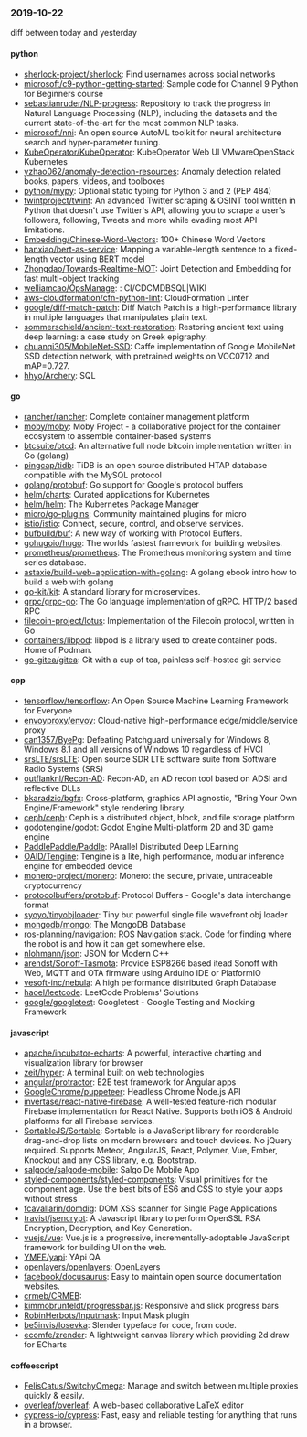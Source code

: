 ### 2019-10-22
diff between today and yesterday

#### python
* [sherlock-project/sherlock](https://github.com/sherlock-project/sherlock):  Find usernames across social networks
* [microsoft/c9-python-getting-started](https://github.com/microsoft/c9-python-getting-started): Sample code for Channel 9 Python for Beginners course
* [sebastianruder/NLP-progress](https://github.com/sebastianruder/NLP-progress): Repository to track the progress in Natural Language Processing (NLP), including the datasets and the current state-of-the-art for the most common NLP tasks.
* [microsoft/nni](https://github.com/microsoft/nni): An open source AutoML toolkit for neural architecture search and hyper-parameter tuning.
* [KubeOperator/KubeOperator](https://github.com/KubeOperator/KubeOperator): KubeOperator  Web UI  VMwareOpenStack Kubernetes 
* [yzhao062/anomaly-detection-resources](https://github.com/yzhao062/anomaly-detection-resources): Anomaly detection related books, papers, videos, and toolboxes
* [python/mypy](https://github.com/python/mypy): Optional static typing for Python 3 and 2 (PEP 484)
* [twintproject/twint](https://github.com/twintproject/twint): An advanced Twitter scraping & OSINT tool written in Python that doesn't use Twitter's API, allowing you to scrape a user's followers, following, Tweets and more while evading most API limitations.
* [Embedding/Chinese-Word-Vectors](https://github.com/Embedding/Chinese-Word-Vectors): 100+ Chinese Word Vectors 
* [hanxiao/bert-as-service](https://github.com/hanxiao/bert-as-service): Mapping a variable-length sentence to a fixed-length vector using BERT model
* [Zhongdao/Towards-Realtime-MOT](https://github.com/Zhongdao/Towards-Realtime-MOT): Joint Detection and Embedding for fast multi-object tracking
* [welliamcao/OpsManage](https://github.com/welliamcao/OpsManage): : CI/CDCMDBSQL|WIKI
* [aws-cloudformation/cfn-python-lint](https://github.com/aws-cloudformation/cfn-python-lint): CloudFormation Linter
* [google/diff-match-patch](https://github.com/google/diff-match-patch): Diff Match Patch is a high-performance library in multiple languages that manipulates plain text.
* [sommerschield/ancient-text-restoration](https://github.com/sommerschield/ancient-text-restoration): Restoring ancient text using deep learning: a case study on Greek epigraphy.
* [chuanqi305/MobileNet-SSD](https://github.com/chuanqi305/MobileNet-SSD): Caffe implementation of Google MobileNet SSD detection network, with pretrained weights on VOC0712 and mAP=0.727.
* [hhyo/Archery](https://github.com/hhyo/Archery): SQL 

#### go
* [rancher/rancher](https://github.com/rancher/rancher): Complete container management platform
* [moby/moby](https://github.com/moby/moby): Moby Project - a collaborative project for the container ecosystem to assemble container-based systems
* [btcsuite/btcd](https://github.com/btcsuite/btcd): An alternative full node bitcoin implementation written in Go (golang)
* [pingcap/tidb](https://github.com/pingcap/tidb): TiDB is an open source distributed HTAP database compatible with the MySQL protocol
* [golang/protobuf](https://github.com/golang/protobuf): Go support for Google's protocol buffers
* [helm/charts](https://github.com/helm/charts): Curated applications for Kubernetes
* [helm/helm](https://github.com/helm/helm): The Kubernetes Package Manager
* [micro/go-plugins](https://github.com/micro/go-plugins): Community maintained plugins for micro
* [istio/istio](https://github.com/istio/istio): Connect, secure, control, and observe services.
* [bufbuild/buf](https://github.com/bufbuild/buf): A new way of working with Protocol Buffers.
* [gohugoio/hugo](https://github.com/gohugoio/hugo): The worlds fastest framework for building websites.
* [prometheus/prometheus](https://github.com/prometheus/prometheus): The Prometheus monitoring system and time series database.
* [astaxie/build-web-application-with-golang](https://github.com/astaxie/build-web-application-with-golang): A golang ebook intro how to build a web with golang
* [go-kit/kit](https://github.com/go-kit/kit): A standard library for microservices.
* [grpc/grpc-go](https://github.com/grpc/grpc-go): The Go language implementation of gRPC. HTTP/2 based RPC
* [filecoin-project/lotus](https://github.com/filecoin-project/lotus): Implementation of the Filecoin protocol, written in Go
* [containers/libpod](https://github.com/containers/libpod): libpod is a library used to create container pods. Home of Podman.
* [go-gitea/gitea](https://github.com/go-gitea/gitea): Git with a cup of tea, painless self-hosted git service

#### cpp
* [tensorflow/tensorflow](https://github.com/tensorflow/tensorflow): An Open Source Machine Learning Framework for Everyone
* [envoyproxy/envoy](https://github.com/envoyproxy/envoy): Cloud-native high-performance edge/middle/service proxy
* [can1357/ByePg](https://github.com/can1357/ByePg): Defeating Patchguard universally for Windows 8, Windows 8.1 and all versions of Windows 10 regardless of HVCI
* [srsLTE/srsLTE](https://github.com/srsLTE/srsLTE): Open source SDR LTE software suite from Software Radio Systems (SRS)
* [outflanknl/Recon-AD](https://github.com/outflanknl/Recon-AD): Recon-AD, an AD recon tool based on ADSI and reflective DLLs
* [bkaradzic/bgfx](https://github.com/bkaradzic/bgfx): Cross-platform, graphics API agnostic, "Bring Your Own Engine/Framework" style rendering library.
* [ceph/ceph](https://github.com/ceph/ceph): Ceph is a distributed object, block, and file storage platform
* [godotengine/godot](https://github.com/godotengine/godot): Godot Engine  Multi-platform 2D and 3D game engine
* [PaddlePaddle/Paddle](https://github.com/PaddlePaddle/Paddle): PArallel Distributed Deep LEarning 
* [OAID/Tengine](https://github.com/OAID/Tengine): Tengine is a lite, high performance, modular inference engine for embedded device
* [monero-project/monero](https://github.com/monero-project/monero): Monero: the secure, private, untraceable cryptocurrency
* [protocolbuffers/protobuf](https://github.com/protocolbuffers/protobuf): Protocol Buffers - Google's data interchange format
* [syoyo/tinyobjloader](https://github.com/syoyo/tinyobjloader): Tiny but powerful single file wavefront obj loader
* [mongodb/mongo](https://github.com/mongodb/mongo): The MongoDB Database
* [ros-planning/navigation](https://github.com/ros-planning/navigation): ROS Navigation stack. Code for finding where the robot is and how it can get somewhere else.
* [nlohmann/json](https://github.com/nlohmann/json): JSON for Modern C++
* [arendst/Sonoff-Tasmota](https://github.com/arendst/Sonoff-Tasmota): Provide ESP8266 based itead Sonoff with Web, MQTT and OTA firmware using Arduino IDE or PlatformIO
* [vesoft-inc/nebula](https://github.com/vesoft-inc/nebula): A high performance distributed Graph Database
* [haoel/leetcode](https://github.com/haoel/leetcode): LeetCode Problems' Solutions
* [google/googletest](https://github.com/google/googletest): Googletest - Google Testing and Mocking Framework

#### javascript
* [apache/incubator-echarts](https://github.com/apache/incubator-echarts): A powerful, interactive charting and visualization library for browser
* [zeit/hyper](https://github.com/zeit/hyper): A terminal built on web technologies
* [angular/protractor](https://github.com/angular/protractor): E2E test framework for Angular apps
* [GoogleChrome/puppeteer](https://github.com/GoogleChrome/puppeteer): Headless Chrome Node.js API
* [invertase/react-native-firebase](https://github.com/invertase/react-native-firebase):  A well-tested feature-rich modular Firebase implementation for React Native. Supports both iOS & Android platforms for all Firebase services.
* [SortableJS/Sortable](https://github.com/SortableJS/Sortable): Sortable  is a JavaScript library for reorderable drag-and-drop lists on modern browsers and touch devices. No jQuery required. Supports Meteor, AngularJS, React, Polymer, Vue, Ember, Knockout and any CSS library, e.g. Bootstrap.
* [salgode/salgode-mobile](https://github.com/salgode/salgode-mobile): Salgo De Mobile App
* [styled-components/styled-components](https://github.com/styled-components/styled-components): Visual primitives for the component age. Use the best bits of ES6 and CSS to style your apps without stress 
* [fcavallarin/domdig](https://github.com/fcavallarin/domdig): DOM XSS scanner for Single Page Applications
* [travist/jsencrypt](https://github.com/travist/jsencrypt): A Javascript library to perform OpenSSL RSA Encryption, Decryption, and Key Generation.
* [vuejs/vue](https://github.com/vuejs/vue):  Vue.js is a progressive, incrementally-adoptable JavaScript framework for building UI on the web.
* [YMFE/yapi](https://github.com/YMFE/yapi): YApi QA
* [openlayers/openlayers](https://github.com/openlayers/openlayers): OpenLayers
* [facebook/docusaurus](https://github.com/facebook/docusaurus): Easy to maintain open source documentation websites.
* [crmeb/CRMEB](https://github.com/crmeb/CRMEB):  
* [kimmobrunfeldt/progressbar.js](https://github.com/kimmobrunfeldt/progressbar.js): Responsive and slick progress bars
* [RobinHerbots/Inputmask](https://github.com/RobinHerbots/Inputmask): Input Mask plugin
* [be5invis/Iosevka](https://github.com/be5invis/Iosevka): Slender typeface for code, from code.
* [ecomfe/zrender](https://github.com/ecomfe/zrender): A lightweight canvas library which providing 2d draw for ECharts

#### coffeescript
* [FelisCatus/SwitchyOmega](https://github.com/FelisCatus/SwitchyOmega): Manage and switch between multiple proxies quickly & easily.
* [overleaf/overleaf](https://github.com/overleaf/overleaf): A web-based collaborative LaTeX editor
* [cypress-io/cypress](https://github.com/cypress-io/cypress): Fast, easy and reliable testing for anything that runs in a browser.
